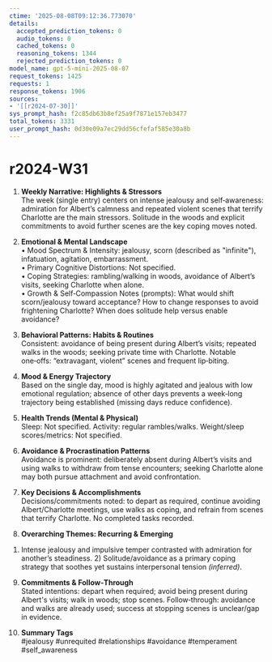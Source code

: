 ```yaml
---
ctime: '2025-08-08T09:12:36.773070'
details:
  accepted_prediction_tokens: 0
  audio_tokens: 0
  cached_tokens: 0
  reasoning_tokens: 1344
  rejected_prediction_tokens: 0
model_name: gpt-5-mini-2025-08-07
request_tokens: 1425
requests: 1
response_tokens: 1906
sources:
- '[[r2024-07-30]]'
sys_prompt_hash: f2c85db63b8ef25a9f7871e157eb3477
total_tokens: 3331
user_prompt_hash: 0d30e09a7ec29dd56cfefaf585e30a8b
---
```

# r2024-W31

1. **Weekly Narrative: Highlights & Stressors**  
The week (single entry) centers on intense jealousy and self‑awareness: admiration for Albert’s calmness and repeated violent scenes that terrify Charlotte are the main stressors. Solitude in the woods and explicit commitments to avoid further scenes are the key coping moves noted.

2. **Emotional & Mental Landscape**  
• Mood Spectrum & Intensity: jealousy, scorn (described as "infinite"), infatuation, agitation, embarrassment.  
• Primary Cognitive Distortions: Not specified.  
• Coping Strategies: rambling/walking in woods, avoidance of Albert’s visits, seeking Charlotte when alone.  
• Growth & Self‑Compassion Notes (prompts): What would shift scorn/jealousy toward acceptance? How to change responses to avoid frightening Charlotte? When does solitude help versus enable avoidance?

3. **Behavioral Patterns: Habits & Routines**  
Consistent: avoidance of being present during Albert’s visits; repeated walks in the woods; seeking private time with Charlotte. Notable one‑offs: “extravagant, violent” scenes and frequent lip‑biting.

4. **Mood & Energy Trajectory**  
Based on the single day, mood is highly agitated and jealous with low emotional regulation; absence of other days prevents a week‑long trajectory being established (missing days reduce confidence).

5. **Health Trends (Mental & Physical)**  
Sleep: Not specified. Activity: regular rambles/walks. Weight/sleep scores/metrics: Not specified.

6. **Avoidance & Procrastination Patterns**  
Avoidance is prominent: deliberately absent during Albert’s visits and using walks to withdraw from tense encounters; seeking Charlotte alone may both pursue attachment and avoid confrontation.

7. **Key Decisions & Accomplishments**  
Decisions/commitments noted: to depart as required, continue avoiding Albert/Charlotte meetings, use walks as coping, and refrain from scenes that terrify Charlotte. No completed tasks recorded.

8. **Overarching Themes: Recurring & Emerging**  
1) Intense jealousy and impulsive temper contrasted with admiration for another’s steadiness. 2) Solitude/avoidance as a primary coping strategy that soothes yet sustains interpersonal tension *(inferred)*.

9. **Commitments & Follow‑Through**  
Stated intentions: depart when required; avoid being present during Albert's visits; walk in woods; stop scenes. Follow‑through: avoidance and walks are already used; success at stopping scenes is unclear/gap in evidence.

10. **Summary Tags**  
#jealousy #unrequited #relationships #avoidance #temperament #self_awareness